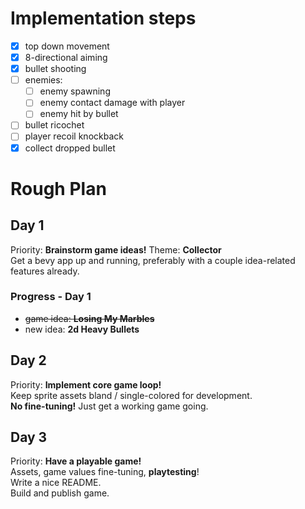 # Implementation steps
- [X] top down movement
- [X] 8-directional aiming
- [X] bullet shooting
- [ ] enemies:
    - [ ] enemy spawning
    - [ ] enemy contact damage with player
    - [ ] enemy hit by bullet
- [ ] bullet ricochet
- [ ] player recoil knockback
- [X] collect dropped bullet

# Rough Plan
## Day 1
Priority: __Brainstorm game ideas!__ Theme: __Collector__  
Get a bevy app up and running, preferably with a couple idea-related features already.

### Progress - Day 1
- ~~game idea: __Losing My Marbles__~~
- new idea: __2d Heavy Bullets__

## Day 2
Priority: __Implement core game loop!__  
Keep sprite assets bland / single-colored for development.  
__No fine-tuning!__ Just get a working game going.

## Day 3
Priority: __Have a playable game!__  
Assets, game values fine-tuning, __playtesting__!  
Write a nice README.  
Build and publish game.
